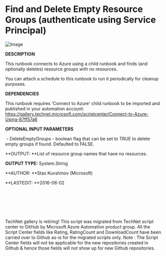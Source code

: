 ﻿Find and Delete Empty Resource Groups (authenticate using Service Principal)
============================================================================

            

![Image](https://github.com/azureautomation/find-and-delete-empty-resource-groups-(authenticate-using-service-principal)/raw/master/Find-EmptyResourceGroups_connect_with_serviceprincipal.png)


**DESCRIPTION**


This runbook connects to Azure using a child runbook and finds (and optionally deletes) resource groups with no resources. 



You can attach a schedule to this runbook to run it periodically for cleanup purposes.


**DEPENDENCIES**


This runbook requires 'Connect to Azure' child runbook to be imported and published in your automation account:
https://gallery.technet.microsoft.com/scriptcenter/Connect-to-Azure-Using-87ff57a6


**OPTIONAL INPUT PARAMETERS**


 - DeleteEmptyGroups - boolean flag that can be set to TRUE to delete empty groups if found. Defaulted to FALSE.


**OUTPUT: **List of resource group names that have no resources.


**OUTPUT TYPE:** System.String


**AUTHOR: **Stas Kuvshinov (Microsoft)


**LASTEDIT: **2016-06-02


 

 

 


        
    
TechNet gallery is retiring! This script was migrated from TechNet script center to GitHub by Microsoft Azure Automation product group. All the Script Center fields like Rating, RatingCount and DownloadCount have been carried over to Github as-is for the migrated scripts only. Note : The Script Center fields will not be applicable for the new repositories created in Github & hence those fields will not show up for new Github repositories.
